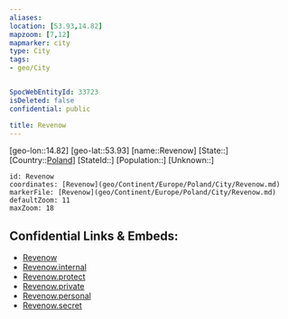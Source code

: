 ```yaml
---
aliases: 
location: [53.93,14.82]
mapzoom: [7,12] 
mapmarker: city 
type: City
tags:
- geo/City


SpocWebEntityId: 33723
isDeleted: false
confidential: public

title: Revenow
---
```

[geo-lon::14.82]
[geo-lat::53.93]
[name::Revenow]
[State::]
[Country::[Poland](geo/Continent/Europe/Poland.md)]
[StateId::]
[Population::]
[Unknown::]


```leaflet
id: Revenow
coordinates: [Revenow](geo/Continent/Europe/Poland/City/Revenow.md)
markerFile: [Revenow](geo/Continent/Europe/Poland/City/Revenow.md)
defaultZoom: 11 
maxZoom: 18
```


## Confidential Links & Embeds: 
- [Revenow](../../../../../../_public/geo/Continent/Europe/Poland/City/Revenow.md) 
- [Revenow.internal](../../../../../../_internal/geo/Continent/Europe/Poland/City/Revenow.internal.md) 
- [Revenow.protect](../../../../../../_protect/geo/Continent/Europe/Poland/City/Revenow.protect.md) 
- [Revenow.private](../../../../../../_private/geo/Continent/Europe/Poland/City/Revenow.private.md) 
- [Revenow.personal](../../../../../../_personal/geo/Continent/Europe/Poland/City/Revenow.personal.md) 
- [Revenow.secret](../../../../../../_secret/geo/Continent/Europe/Poland/City/Revenow.secret.md) 
